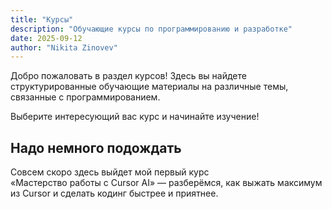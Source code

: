```yaml
---
title: "Курсы"
description: "Обучающие курсы по программированию и разработке"
date: 2025-09-12
author: "Nikita Zinovev"
---
```


Добро пожаловать в раздел курсов! Здесь вы найдете структурированные обучающие материалы на различные темы, связанные с
программированием.

Выберите интересующий вас курс и начинайте изучение!

## Надо немного подождать

Совсем скоро здесь выйдет мой первый курс «Мастерство&nbsp;работы&nbsp;с&nbsp;Cursor&nbsp;AI»&nbsp;— разберёмся, как выжать максимум из Cursor и
сделать кодинг быстрее и приятнее.

